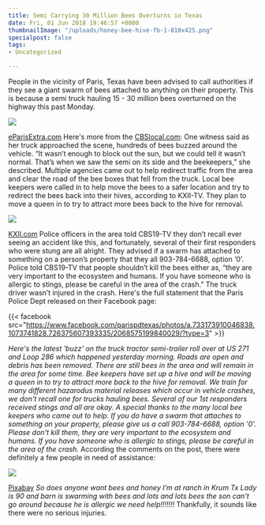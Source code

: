 ```yaml
---
title: Semi Carrying 30 Million Bees Overturns in Texas
date: Fri, 01 Jun 2018 19:46:57 +0000
thumbnailImage: "/uploads/honey-bee-hive-fb-1-810x425.png"
specialpost: false
tags:
- Uncategorized

---
```

People in the vicinity of Paris, Texas have been advised to call authorities if they see a giant swarm of bees attached to anything on their property. This is because a semi truck hauling 15 - 30 million bees overturned on the highway this past Monday. 

![](http://newsattorneys.staging.wpengine.com/wp-content/uploads/2018/06/semi-bees-paris-texas.jpg) 

[eParisExtra.com](https://eparisextra.com/local-news/roads-clear-semi-truck/) Here's more from the [CBSlocal.com](http://dfw.cbslocal.com/2018/06/01/semi-carrying-millions-of-bees-overturns-on-east-texas-highway/): One witness said as her truck approached the scene, hundreds of bees buzzed around the vehicle. “It wasn’t enough to block out the sun, but we could tell it wasn’t normal. That’s when we saw the semi on its side and the beekeepers,” she described. Multiple agencies came out to help redirect traffic from the area and clear the road of the bee boxes that fell from the truck. Local bee keepers were called in to help move the bees to a safer location and try to redirect the bees back into their hives, according to KXII-TV. They plan to move a queen in to try to attract more bees back to the hive for removal. 

![](http://newsattorneys.staging.wpengine.com/wp-content/uploads/2018/06/bee-cleanup.jpg) 

[KXII.com](http://www.kxii.com/content/news/Truck-carrying-millions-of-bees-overturns-483893671.html) Police officers in the area told CBS19-TV they don’t recall ever seeing an accident like this, and fortunately, several of their first responders who were stung are all alright. They advised if a swarm has attached to something on a person’s property that they all 903-784-6688, option ‘0’. Police told CBS19-TV that people shouldn’t kill the bees either as, “they are very important to the ecosystem and humans. If you have someone who is allergic to stings, please be careful in the area of the crash.” The truck driver wasn’t injured in the crash. Here's the full statement that the Paris Police Dept released on their Facebook page: 

{{< facebook src="https://www.facebook.com/parispdtexas/photos/a.733173910046838.1073741828.726375607393335/2068575199840029/?type=3" >}}  

_Here's the latest 'buzz' on the truck tractor semi-trailer roll over at US 271 and Loop 286 which happened yesterday morning. Roads are open and debris has been removed. There are still bees in the area and will remain in the area for some time. Bee keepers have set up a hive and will be moving a queen in to try to attract more back to the hive for removal. We train for many different hazarodus material releases which occur in vehicle crashes, we don't recall one for trucks hauling bees. Several of our 1st responders received stings and all are okay. A special thanks to the many local bee keepers who came out to help. If you do have a swarm that attaches to something on your property, please give us a call 903-784-6688, option '0'. Please don't kill them, they are very important to the ecosystem and humans. If you have someone who is allergic to stings, please be careful in the area of the crash._ According the comments on the post, there were definitely a few people in need of assistance: 

![](http://newsattorneys.staging.wpengine.com/wp-content/uploads/2018/06/honey-bee-hive.jpg) 

[Pixabay](https://pixabay.com/en/honey-bees-beehive-honey-bees-326337/) _So does anyone want bees and honey I’m at ranch in Krum Tx Lady is 90 and barn is swarming with bees and lots and lots bees the son can’t go around because he is allergic we need help!!!!!!!_ Thankfully, it sounds like there were no serious injuries.